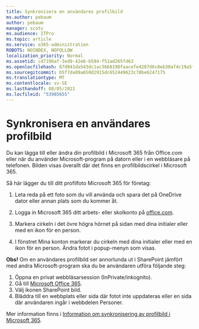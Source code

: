 ```yaml
---
title: Synkronisera en användares profilbild
ms.author: pebaum
author: pebaum
manager: scotv
ms.audience: ITPro
ms.topic: article
ms.service: o365-administration
ROBOTS: NOINDEX, NOFOLLOW
localization_priority: Normal
ms.assetid: cd7196af-3ed9-42e6-b594-f51ad265fd63
ms.openlocfilehash: 67d041da543dc1ac3668190faacefe4207d6c8eb30af4c19a5ff0833a3b46538
ms.sourcegitcommit: b5f7da89a650d2915dc652449623c78be6247175
ms.translationtype: MT
ms.contentlocale: sv-SE
ms.lasthandoff: 08/05/2021
ms.locfileid: "53985655"
---
```

# <a name="sync-a-users-profile-picture"></a>Synkronisera en användares profilbild

Du kan lägga till eller ändra din profilbild i Microsoft 365 från Office.com eller när du använder Microsoft-program på datorn eller i en webbläsare på telefonen. Bilden visas överallt där det finns en profilbildscirkel i Microsoft 365.

Så här lägger du till ditt profilfoto Microsoft 365 för företag:

1. Leta reda på ett foto som du vill använda och spara det på OneDrive dator eller annan plats som du kommer åt.

2. Logga in Microsoft 365 ditt arbets- eller skolkonto på [office.com](https://www.office.com).

3. Markera cirkeln i det övre högra hörnet på sidan med dina initialer eller med en ikon för en person.

4. I fönstret Mina konton markerar du cirkeln med dina initialer eller med en ikon för en person. Ändra fotot i popup-menyn som visas.

**Obs!** Om en användares profilbild ser annorlunda ut i SharePoint jämfört med andra Microsoft-program ska du be användaren utföra följande steg:

1. Öppna en privat webbläsarsession (InPrivate/inkognito).
1. Gå till [Microsoft Office 365](https://www.office.com).
1. Välj ikonen SharePoint bild.
1. Bläddra till en webbplats eller sida där fotot inte uppdateras eller en sida där användaren ingår i webbdelen Personer.

Mer information finns i [Information om synkronisering av profilbild i Microsoft 365](https://support.office.com/article/information-about-profile-picture-synchronization-in-office-365-20594d76-d054-4af4-a660-401133e3d48a).

